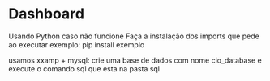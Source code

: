 # Dashboard
Usando Python
caso não funcione 
Faça a instalação dos imports que pede ao executar
exemplo: pip install exemplo

usamos xxamp + mysql:
crie uma base de dados com nome cio_database
e execute o comando sql que esta na pasta sql
